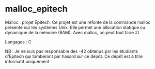 malloc_epitech
==============

Malloc : projet Epitech. Ce projet est une refonte de la commande malloc présente sur les systèmes Unix. Elle permet une
allocation statique ou dynamique de la mémoire (RAM). Avec malloc, on peut tout faire :D

Langages : C

NB : Je ne suis pas responsable des -42 obtenus par les étudiants d'Epitech qui tomberont par hasard sur ce dépôt.
Ce dépôt est à titre informatif uniquement
